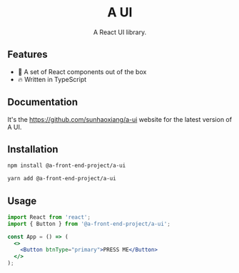<h1 align="center">A UI</h1>
<p align="center">A React UI library.</p>

## Features

- 💪 A set of React components out of the box
- 🔥 Written in TypeScript

## Documentation

It's the https://github.com/sunhaoxiang/a-ui website for the latest version of A UI.

## Installation

```bash
npm install @a-front-end-project/a-ui
```

```bash
yarn add @a-front-end-project/a-ui
```

## Usage

```jsx
import React from 'react';
import { Button } from '@a-front-end-project/a-ui';

const App = () => (
  <>
    <Button btnType="primary">PRESS ME</Button>
  </>
);
```
